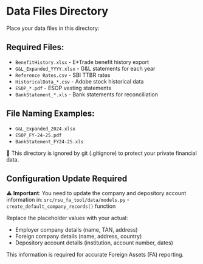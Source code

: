 # Data Files Directory

Place your data files in this directory:

## Required Files:
- `BenefitHistory.xlsx` - E*Trade benefit history export
- `G&L_Expanded_YYYY.xlsx` - G&L statements for each year
- `Reference Rates.csv` - SBI TTBR rates
- `HistoricalData_*.csv` - Adobe stock historical data
- `ESOP_*.pdf` - ESOP vesting statements  
- `BankStatement_*.xls` - Bank statements for reconciliation

## File Naming Examples:
- `G&L_Expanded_2024.xlsx`
- `ESOP_FY-24-25.pdf`
- `BankStatement_FY24-25.xls`

📁 This directory is ignored by git (.gitignore) to protect your private financial data.

## Configuration Update Required

⚠️ **Important**: You need to update the company and depository account information in:
`src/rsu_fa_tool/data/models.py` - `create_default_company_records()` function

Replace the placeholder values with your actual:
- Employer company details (name, TAN, address)
- Foreign company details (name, address, country)
- Depository account details (institution, account number, dates)

This information is required for accurate Foreign Assets (FA) reporting.